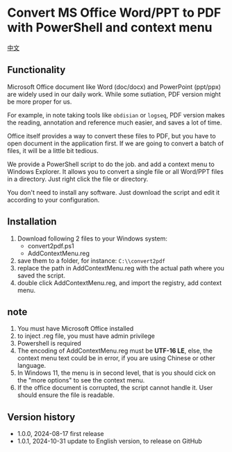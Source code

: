 # Convert MS Office Word/PPT to PDF with PowerShell and context menu

[中文](readme-cn.md)

## Functionality

Microsoft Office document like Word (doc/docx) and PowerPoint (ppt/ppx) are widely used in our daily work. While some sutiation, PDF version might be more proper for us. 

For example, in note taking tools like `obdisian` or `logseq`, PDF version makes the reading, annotation and reference much easier, and saves a lot of time. 

Office itself provides a way to convert these files to PDF, but you have to open document in the application first. If we are going to convert a batch of files, it will be a little bit tedious.
 
We provide a PowerShell script to do the job. and add a context menu to Windows Explorer. It allows you to convert a single file or all Word/PPT files in a directory. Just right click the file or directory.

You don't need to install any software. Just download the script and edit it according to your configuration.



## Installation
1. Download following 2 files to your Windows system:
    - convert2pdf.ps1
    - AddContextMenu.reg
2. save them to a folder, for instance: `C:\\convert2pdf` 
3. replace the path in AddContextMenu.reg with the actual path where you saved the script.
4. double click AddContextMenu.reg, and import the registry, add context menu.


## note
1. You must have Microsoft Office installed
2. to inject .reg file, you must have admin privilege
3. Powershell is required
4. The encoding of AddContextMenu.reg must be __UTF-16 LE__, else, the context menu text could be in error, if you are using Chinese or other language. 
5. In Windows 11, the menu is in second level, that is you should cick on the "more options" to see the context menu. 
6. If the office document is corrupted, the script cannot handle it. User should ensure the file is readable. 



## Version history
- 1.0.0, 2024-08-17 first release
- 1.0.1, 2024-10-31 update to English version, to release on GitHub

